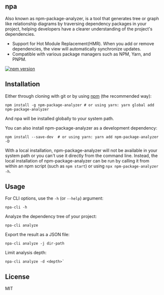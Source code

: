 ## npa

Also known as npm-package-analyzer, is a tool that generates tree or graph like relationship diagrams by traversing dependency packages in your project, helping developers have a clearer understanding of the project's dependencies.

- Support for Hot Module Replacement(HMR). When you add or remove dependencies, the view will automatically synchronize updates.
- Compatible with various package managers such as NPM, Yarn, and PNPM.

[![npm version](https://badge.fury.io/js/npm-package-analyzer.svg)](https://badge.fury.io/js/npm-package-analyzer)

## Installation

Either through cloning with git or by using [npm](http://npmjs.org/) (the recommended way):

`npm install -g npm-package-analyzer # or using yarn: yarn global add npm-package-analyzer`

And npa will be installed globally to your system path.

You can also install npm-package-analyzer as a development dependency:

```
npm install --save-dev  # or using yarn: yarn add npm-package-analyzer -D
```

With a local installation, npm-package-analyzer will not be available in your system path or you can't use it directly from the command line. Instead, the local installation of npm-package-analyzer can be run by calling it from within an npm script (such as `npm start`) or using `npx npm-package-analyzer -h`.

## Usage
For CLI options, use the `-h` (or `--help`) argument:

```
npa-cli -h
```

Analyze the dependency tree of your project:

```
npa-cli analyze
```

Export the result as a JSON file:

```
npa-cli analyze -j dir-path
```

Limit analysis depth:

```
npa-cli analyze -d <depth>`
```

## License

MIT
